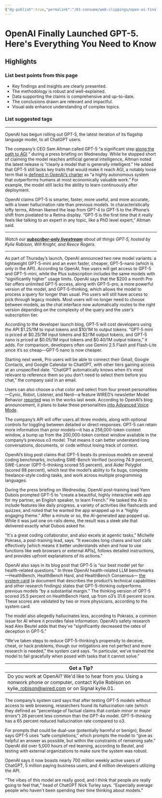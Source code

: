 ```yaml
---
{"dg-publish":true,"permalink":"/01-consume/web-clippings/open-ai-finally-launched-gpt-5-here-s-everything-you-need-to-know/","title":"OpenAI Finally Launched GPT-5. Here's Everything You Need to Know"}
---
```


# OpenAI Finally Launched GPT-5. Here's Everything You Need to Know
## Highlights


### List best points from this page
- Key findings and insights are clearly presented.
- The methodology is robust and well-explained.
- Data supporting the claims is comprehensive and up-to-date.
- The conclusions drawn are relevant and impactful.
- Visual aids enhance understanding of complex topics.

### List suggested tags

---
OpenAI has begun rolling out GPT-5, the latest iteration of its flagship language model, to all ChatGPT users.

The company’s CEO Sam Altman called GPT-5 “a significant step [along the path to AGI](https://www.wired.com/story/what-is-artificial-general-intelligence-agi-explained/) ” during a press briefing on Wednesday. While he stopped short of claiming the model reaches artificial general intelligence, Altman noted the latest release is “clearly a model that is generally intelligent.” He added that GPT-5 still lacks key traits that would make it reach AGI, a notably loose term that is [defined in OpenAI’s charter](https://www.wired.com/story/microsoft-and-openais-agi-fight-is-bigger-than-a-contract/) as “a highly autonomous system that outperforms humans at most economically valuable work.” For example, the model still lacks the ability to learn continuously after deployment.

OpenAI claims GPT-5 is smarter, faster, more useful, and more accurate, with a lower hallucination rate than previous models. In characteristically lofty terms, Altman likened the leap from GPT-4 to GPT-5 to the iPhone’s shift from pixelated to a Retina display. “GPT-5 is the first time that it really feels like talking to an expert in any topic, like a PhD level expert,” Altman said.

---

*Watch our [**subscriber-only livestream**](https://www.wired.com/story/what-gpt-5-means-for-chatgpt-users/) about all things GPT-5, hosted by Kylie Robison, Will Knight, and Reece Rogers.*

---

As part of Thursday’s launch, OpenAI announced two new model variants: a lightweight GPT-5-mini and an even faster, cheaper, GPT-5-nano (which is only in the API). According to OpenAI, free users will get access to GPT-5 and GPT-5-mini, while the Plus subscription includes the same models with “significantly higher” usage limits. OpenAI says that the $200 a month Pro tier offers unlimited GPT-5 access, along with GPT-5-pro, a more powerful version of the model, and GPT-5-thinking, which allows the model to process a query for longer than usual. Pro users will still have access to pick through legacy models. Most users will no longer need to choose between models, as the chat interface now automatically routes to the right version depending on the complexity of the query and the user’s subscription tier.

According to the developer launch blog, GPT-5 will cost developers using the API $1.25/1M to input tokens and $10/1M to output tokens. “GPT-5 mini is priced at $0.25/1M input tokens and $2/1M output tokens, and GPT-5 nano is priced at $0.05/1M input tokens and $0.40/1M output tokens,” it adds. For comparison, developers often use Gemini 2.5 Flash and Flash-Lite since it’s so cheap—GPT-5 nano is now cheaper.

Starting next week, Pro users will be able to connect their Gmail, Google Contacts, and Google Calendar to ChatGPT, with other tiers gaining access at an unspecified date. “ChatGPT automatically knows when it’s most relevant to reference them so you don’t need to select them before you chat,” the company said in an email.

Users can also choose a chat color and select from four preset personalities—Cynic, Robot, Listener, and Nerd—a feature WIRED’s newsletter Model Behavior [reported](https://www.wired.com/newsletter/exclusive/model-behavior) was in the works last week. According to OpenAI’s blog announcement, it plans to bake these personalities [into Advanced Voice Mode](https://www.wired.com/story/chatgpt-advanced-voice-mode-first-impressions/).

The company’s API will offer users all three models, along with optional controls for toggling between detailed or direct responses. GPT-5 can retain more information than prior models—it has a 256,000-token context window, a bump up from the 200,000-token context window available in the company’s previous o3 model. That means it can better understand long conversations, documents, or code without losing track of context.

OpenAI’s blog post claims that GPT-5 beats its previous models on several coding benchmarks, including SWE-Bench Verified (scoring 74.9 percent), SWE-Lancer (GPT-5-thinking scored 55 percent), and Aider Polyglot (scored 88 percent), which test the model’s ability to fix bugs, complete freelance-style coding tasks, and work across multiple programming languages.

During the press briefing on Wednesday, OpenAI post-training lead Yann Dubois prompted GPT-5 to “create a beautiful, highly interactive web app for my partner, an English speaker, to learn French.” He tasked the AI to include features like daily progress, a variety of activities like flashcards and quizzes, and noted that he wanted the app wrapped up in a “highly engaging theme.” After a minute or so, the AI-generated app popped up. While it was just one on-rails demo, the result was a sleek site that delivered exactly what Dubois asked for.

“It's a great coding collaborator, and also excels at agentic tasks,” Michelle Pokrass, a post-training lead, says. “It executes long chains and tool calls effectively \[which means it better understands when and how to use functions like web browsers or external APIs\], follows detailed instructions, and provides upfront explanations of its actions."

OpenAI also says in its blog post that GPT-5 is “our best model yet for health-related questions.” In three OpenAI health-related LLM benchmarks—HealthBench, HealthBench Hard, and HealthBench Consensus— [the system card](https://openai.com/index/gpt-5-system-card/) (a document that describes the product’s technical capabilities and other research findings) states that GPT-5-thinking outperforms previous models “by a substantial margin.” The thinking version of GPT-5 scored 25.5 percent on HealthBench Hard, up from o3’s 31.6 percent score. These scores are validated by two or more physicians, according to the system card.

The model also allegedly hallucinates less, according to Pokrass, a common issue for AI where it provides false information. OpenAI’s safety research lead Alex Beutel adds that they’ve "significantly decreased the rates of deception in GPT-5.”

“We’ve taken steps to reduce GPT-5-thinking’s propensity to deceive, cheat, or hack problems, though our mitigations are not perfect and more research is needed,” the system card says. “In particular, we’ve trained the model to fail gracefully when posed with tasks that it cannot solve.”

| Got a Tip? |
| --- |
| Do you work at OpenAI? We'd like to hear from you. Using a nonwork phone or computer, contact Kylie Robison on kylie\_robison@wired.com or on Signal kylie.01. |

The company’s system card says that after testing GPT-5 models without access to web browsing, researchers found its hallucination rate (which they defined as “percentage of factual claims that contain minor or major errors”) 26 percent less common than the GPT-4o model. GPT-5-thinking has a 65 percent reduced hallucination rate compared to o3.

For prompts that could be dual-use (potentially harmful or benign), Beutel says GPT-5 uses “safe completions,” which prompts the model to “give as helpful an answer as possible, but within the constraints of remaining safe.” OpenAI did over 5,000 hours of red teaming, according to Beutel, and testing with external organizations to make sure the system was robust.

OpenAI says it now boasts nearly 700 million weekly active users of ChatGPT, 5 million paying business users, and 4 million developers utilizing the API.

“The vibes of this model are really good, and I think that people are really going to feel that,” head of ChatGPT Nick Turley says. “Especially average people who haven't been spending their time thinking about models.”

